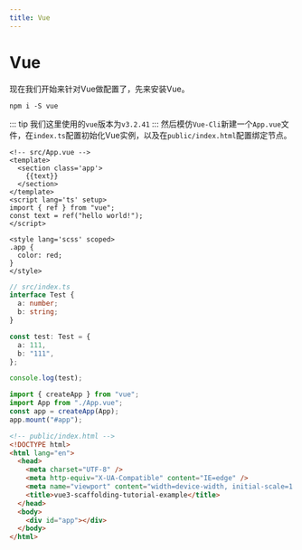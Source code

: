 ```yaml
---
title: Vue
---
```


# Vue
现在我们开始来针对Vue做配置了，先来安装Vue。
```shell
npm i -S vue
```
::: tip
我们这里使用的`vue`版本为`v3.2.41`
:::
然后模仿`Vue-Cli`新建一个`App.vue`文件，在`index.ts`配置初始化Vue实例，以及在`public/index.html`配置绑定节点。
```vue
<!-- src/App.vue -->
<template>
  <section class='app'>
    {{text}}
  </section>
</template>
<script lang='ts' setup>
import { ref } from "vue";
const text = ref("hello world!");
</script>

<style lang='scss' scoped>
.app {
  color: red;
}
</style>
```
```ts {14-17}
// src/index.ts
interface Test {
  a: number;
  b: string;
}

const test: Test = {
  a: 111,
  b: "111",
};

console.log(test);

import { createApp } from "vue";
import App from "./App.vue";
const app = createApp(App);
app.mount("#app");
```
```html {11}
<!-- public/index.html -->
<!DOCTYPE html>
<html lang="en">
  <head>
    <meta charset="UTF-8" />
    <meta http-equiv="X-UA-Compatible" content="IE=edge" />
    <meta name="viewport" content="width=device-width, initial-scale=1.0" />
    <title>vue3-scaffolding-tutorial-example</title>
  </head>
  <body>
    <div id="app"></div>
  </body>
</html>
```